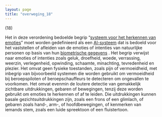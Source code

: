 ```yaml
---
layout: page
title: "overweging_18"
---
```


(18)

Het in deze verordening bedoelde begrip “[systeem voor het herkennen van emoties](a3.md#^she)” moet worden gedefinieerd als een [AI-systeem](a3.md#^ai-systeem) dat is bedoeld voor het vaststellen of afleiden van de emoties of intenties van natuurlijke personen op basis van hun [biometrische gegevens](a3.md#^biog) . Het begrip verwijst naar emoties of intenties zoals geluk, droefheid, woede, verrassing, weerzin, verlegenheid, opwinding, schaamte, minachting, tevredenheid en plezier. Het omvat geen fysieke toestanden, zoals pijn of vermoeidheid, met inbegrip van bijvoorbeeld systemen die worden gebruikt om vermoeidheid bij beroepspiloten of beroepschauffeurs te detecteren om ongevallen te voorkomen. Het omvat evenmin de loutere detectie van gemakkelijk zichtbare uitdrukkingen, gebaren of bewegingen, tenzij deze worden gebruikt om emoties te herkennen of af te leiden. Die uitdrukkingen kunnen basale gezichtsuitdrukkingen zijn, zoals een frons of een glimlach, of gebaren zoals hand-, arm-, of hoofdbewegingen, of kenmerken van iemands stem, zoals een luide spreektoon of een fluistertoon.